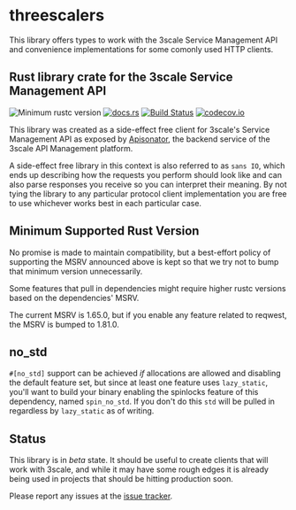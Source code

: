 # threescalers

This library offers types to work with the 3scale Service Management API and
convenience implementations for some comonly used HTTP clients.

## Rust library crate for the 3scale Service Management API

![Minimum rustc version](https://img.shields.io/badge/rustc-1.65.0+-green.svg)
[![docs.rs](https://docs.rs/threescalers/badge.svg)](https://docs.rs/threescalers)
[![Build Status](https://github.com/3scale-rs/threescalers/actions/workflows/ci.yaml/badge.svg)](https://travis-ci.org/3scale-rs/threescalers)
[![codecov.io](https://codecov.io/gh/3scale-rs/threescalers/coverage.svg?branch=master)](https://codecov.io/gh/3scale-rs/threescalers/branch/master)

This library was created as a side-effect free client for 3scale's Service Management
API as exposed by [Apisonator](https://github.com/3scale/apisonator), the backend
service of the 3scale API Management platform.

A side-effect free library in this context is also referred to as `sans IO`, which
ends up describing how the requests you perform should look like and can also parse
responses you receive so you can interpret their meaning. By not tying the library
to any particular protocol client implementation you are free to use whichever works
best in each particular case.

## Minimum Supported Rust Version

No promise is made to maintain compatibility, but a best-effort policy of supporting
the MSRV announced above is kept so that we try not to bump that minimum version
unnecessarily.

Some features that pull in dependencies might require higher rustc versions based on
the dependencies' MSRV.

The current MSRV is 1.65.0, but if you enable any feature related to reqwest, the
MSRV is bumped to 1.81.0.

## no_std

`#[no_std]` support can be achieved _if_ allocations are allowed and disabling the default
feature set, but since at least one feature uses `lazy_static`, you'll want to build your
binary enabling the spinlocks feature of this dependency, named `spin_no_std`. If you don't
do this `std` will be pulled in regardless by `lazy_static` as of writing.

## Status

This library is in _beta_ state. It should be useful to create clients that will
work with 3scale, and while it may have some rough edges it is already being used
in projects that should be hitting production soon.

Please report any issues at the [issue tracker](https://github.com/3scale-rs/threescalers/issues).
